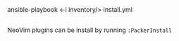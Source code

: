 



## 
ansible-playbook <-i inventory/<os>> install.yml

##
NeoVim plugins can be install by running `:PackerInstall`
